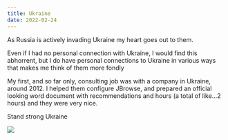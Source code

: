 ```yaml
---
title: Ukraine
date: 2022-02-24
---
```


As Russia is actively invading Ukraine my heart goes out to them.

Even if I had no personal connection with Ukraine, I would find this abhorrent,
but I do have personal connections to Ukraine in various ways that makes me
think of them more fondly

My first, and so far only, consulting job was with a company in Ukraine, around 2012. I helped them configure JBrowse, and prepared an official looking word
document with recommendations and hours (a total of like...2 hours) and they
were very nice.

Stand strong Ukraine

<img src="https://upload.wikimedia.org/wikipedia/commons/thumb/9/95/Lesser_Coat_of_Arms_of_Ukraine.svg/172px-Lesser_Coat_of_Arms_of_Ukraine.svg.png"/>
